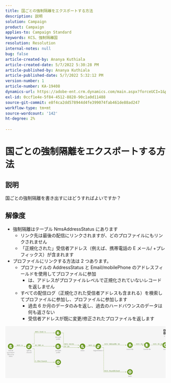 ```yaml
---
title: 国ごとの強制隔離をエクスポートする方法
description: 説明
solution: Campaign
product: Campaign
applies-to: Campaign Standard
keywords: KCS、強制隔離国
resolution: Resolution
internal-notes: null
bug: false
article-created-by: Ananya Kuthiala
article-created-date: 5/7/2022 5:30:28 PM
article-published-by: Ananya Kuthiala
article-published-date: 5/7/2022 5:32:12 PM
version-number: 1
article-number: KA-19408
dynamics-url: https://adobe-ent.crm.dynamics.com/main.aspx?forceUCI=1&pagetype=entityrecord&etn=knowledgearticle&id=72a54362-2bce-ec11-a7b5-0022480a8e40
exl-id: 0ccf1e4e-5f84-4512-8828-90c1a0d11488
source-git-commit: e8f4ca2dd578944d4fe399074fab461de88ad247
workflow-type: tm+mt
source-wordcount: '142'
ht-degree: 2%

---
```


# 国ごとの強制隔離をエクスポートする方法

## 説明

国ごとの強制隔離を書き出すにはどうすればよいですか？

## 解像度


- 強制隔離はテーブル NmsAddressStatus にあります
   - リンク先は最後の配信にリンクされますが、どのプロファイルにもリンクされません
   - 「正規化された」受信者アドレス（例えば、携帯電話の E メール/ +プレフィックス）が含まれます
- プロファイルにリンクする方法は 2 つあります。
   - プロファイルの AddressStatus と Email/mobilePhone のアドレスフィールドを使用してプロファイルに参加
      - は、アドレスがプロファイルレベルで正規化されていないレコードを返しません
   - すべての配信ログ（正規化された受信者アドレスも含まれる）を検索してプロファイルに参加し、プロファイルに参加します
      - 過去 6 か月のデータのみを返し、過去のハードバウンスのデータは何も返さない
      - 受信者アドレスが既に変更/修正されたプロファイルを返します


![](assets/9aa27d94-2bce-ec11-a7b5-0022480a8e40.png)
